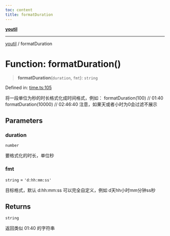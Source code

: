 ```yaml
---
toc: content
title: formatDuration
---
```

[**youtil**](../README.md)

***

[youtil](../globals.md) / formatDuration

# Function: formatDuration()

> **formatDuration**(`duration`, `fmt`): `string`

Defined in: [time.ts:105](https://github.com/sxei/youtil/blob/694ab8493a838606110abf86b5e5d35bb7326cbe/src/time.ts#L105)

将一段单位为秒的时长格式化成时间格式，例如：
formatDuration(100) // 01:40
formatDuration(10000) // 02:46:40
注意，如果天或者小时为0会过滤不展示

## Parameters

### duration

`number`

要格式化的时长，单位秒

### fmt

`string` = `'d:hh:mm:ss'`

目标格式，默认 d:hh:mm:ss 可以完全自定义，例如 d天hh小时mm分钟ss秒

## Returns

`string`

返回类似 01:40 的字符串
